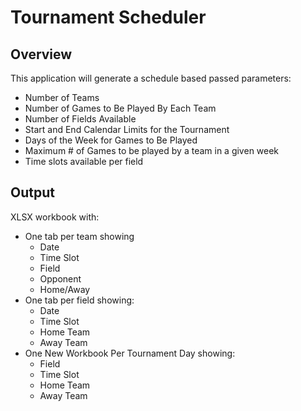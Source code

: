 # Tournament Scheduler

## Overview 
This application will generate a schedule based passed parameters:
* Number of Teams
* Number of Games to Be Played By Each Team
* Number of Fields Available
* Start and End Calendar Limits for the Tournament
* Days of the Week for Games to Be Played
* Maximum # of Games to be played by a team in a given week
* Time slots available per field

## Output
XLSX workbook with:
* One tab per team showing
  * Date
  * Time Slot
  * Field
  * Opponent
  * Home/Away
* One tab per field showing:
  * Date
  * Time Slot
  * Home Team
  * Away Team
* One New Workbook Per Tournament Day showing:
  * Field
  * Time Slot
  * Home Team
  * Away Team